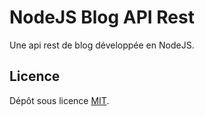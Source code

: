 # NodeJS Blog API Rest
Une api rest de blog développée en NodeJS.

## Licence
Dépôt sous licence [MIT](https://choosealicense.com/licenses/mit/).